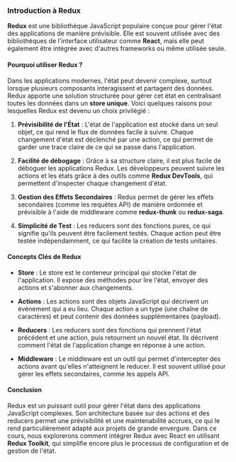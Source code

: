 ### Introduction à Redux

**Redux** est une bibliothèque JavaScript populaire conçue pour gérer l'état des applications de manière prévisible. Elle est souvent utilisée avec des bibliothèques de l'interface utilisateur comme **React**, mais elle peut également être intégrée avec d'autres frameworks ou même utilisée seule.

#### Pourquoi utiliser Redux ?

Dans les applications modernes, l'état peut devenir complexe, surtout lorsque plusieurs composants interagissent et partagent des données. Redux apporte une solution structurée pour gérer cet état en centralisant toutes les données dans un **store unique**. Voici quelques raisons pour lesquelles Redux est devenu un choix privilégié :

1. **Prévisibilité de l'État** : L'état de l'application est stocké dans un seul objet, ce qui rend le flux de données facile à suivre. Chaque changement d'état est déclenché par une action, ce qui permet de garder une trace claire de ce qui se passe dans l'application.

2. **Facilité de débogage** : Grâce à sa structure claire, il est plus facile de déboguer les applications Redux. Les développeurs peuvent suivre les actions et les états grâce à des outils comme **Redux DevTools**, qui permettent d'inspecter chaque changement d'état.

3. **Gestion des Effets Secondaires** : Redux permet de gérer les effets secondaires (comme les requêtes API) de manière ordonnée et prévisible à l'aide de middleware comme **redux-thunk** ou **redux-saga**.

4. **Simplicité de Test** : Les reducers sont des fonctions pures, ce qui signifie qu'ils peuvent être facilement testés. Chaque action peut être testée indépendamment, ce qui facilite la création de tests unitaires.

#### Concepts Clés de Redux

- **Store** : Le store est le conteneur principal qui stocke l'état de l'application. Il expose des méthodes pour lire l'état, envoyer des actions et s'abonner aux changements.

- **Actions** : Les actions sont des objets JavaScript qui décrivent un événement qui a eu lieu. Chaque action a un type (une chaîne de caractères) et peut contenir des données supplémentaires (payload).

- **Reducers** : Les reducers sont des fonctions qui prennent l'état précédent et une action, puis retournent un nouvel état. Ils décrivent comment l'état de l'application change en réponse à une action.

- **Middleware** : Le middleware est un outil qui permet d'intercepter des actions avant qu'elles n'atteignent le reducer. Il est souvent utilisé pour gérer les effets secondaires, comme les appels API.

#### Conclusion

Redux est un puissant outil pour gérer l'état dans des applications JavaScript complexes. Son architecture basée sur des actions et des reducers permet une prévisibilité et une maintenabilité accrues, ce qui le rend particulièrement adapté aux projets de grande envergure. Dans ce cours, nous explorerons comment intégrer Redux avec React en utilisant **Redux Toolkit**, qui simplifie encore plus le processus de configuration et de gestion de l'état.